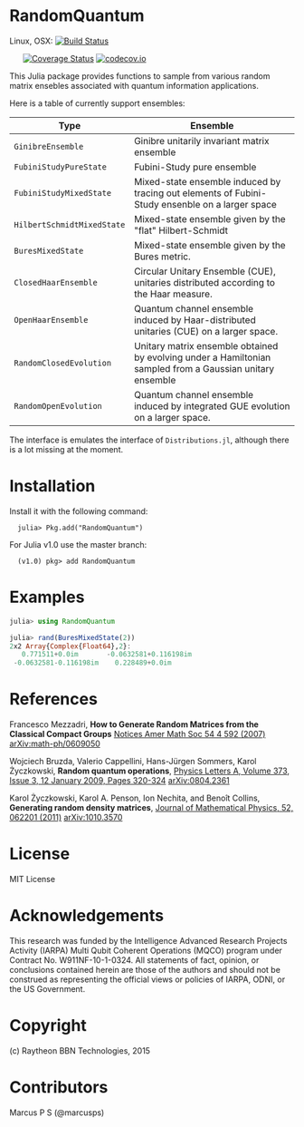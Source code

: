 # RandomQuantum

Linux, OSX: [![Build Status](https://travis-ci.org/BBN-Q/RandomQuantum.jl.svg?branch=master)](https://travis-ci.org/BBN-Q/RandomQuantum.jl)
&nbsp;
<!---Windows: [![Build Status](https://ci.appveyor.com/api/projects/status/github/BBN-Q/RandomQuantum.jl?branch=master&svg=true)](https://ci.appveyor.com/project/BBN-Q/randomquantum-jl)--->
&nbsp; &nbsp; &nbsp;
[![Coverage Status](https://coveralls.io/repos/github/BBN-Q/RandomQuantum.jl/badge.svg)](https://coveralls.io/github/BBN-Q/RandomQuantum.jl)
[![codecov.io](http://codecov.io/github/BBN-Q/RandomQuantum.jl/coverage.svg?branch=master)](http://codecov.io/github/BBN-Q/RandomQuantum.jl?branch=master)

This Julia package provides functions to sample from various random matrix ensebles
associated with quantum information applications.

Here is a table of currently support ensembles:

Type    | Ensemble
--------|----------
`GinibreEnsemble` | Ginibre unitarily invariant matrix ensemble
`FubiniStudyPureState` | Fubini-Study pure ensemble
`FubiniStudyMixedState` | Mixed-state ensemble induced by tracing out elements of Fubini-Study ensenble on a larger space
`HilbertSchmidtMixedState` | Mixed-state ensemble given by the "flat" Hilbert-Schmidt 
`BuresMixedState` | Mixed-state ensemble given by the Bures metric.
`ClosedHaarEnsemble` | Circular Unitary Ensemble (CUE), unitaries distributed according to the Haar measure.
`OpenHaarEnsemble` | Quantum channel ensemble induced by Haar-distributed unitaries (CUE) on a larger space.
`RandomClosedEvolution` | Unitary matrix ensemble obtained by evolving under a Hamiltonian sampled from a Gaussian unitary ensemble
`RandomOpenEvolution` | Quantum channel ensemble induced by integrated GUE evolution on a larger space.

The interface is emulates the interface of `Distributions.jl`,
although there is a lot missing at the moment.

# Installation

Install it with the following command:

	  julia> Pkg.add("RandomQuantum")
	  
For Julia v1.0 use the master branch:

	  (v1.0) pkg> add RandomQuantum
     
# Examples

```julia
julia> using RandomQuantum

julia> rand(BuresMixedState(2))
2x2 Array{Complex{Float64},2}:
   0.771511+0.0im       -0.0632581+0.116198im
 -0.0632581-0.116198im    0.228489+0.0im    
```

# References

Francesco Mezzadri, **How to Generate Random Matrices from the
Classical Compact Groups** [Notices Amer Math Soc 54 4 592
(2007)](http://www.ams.org/notices/200705/fea-mezzadri-web.pdf)
[arXiv:math-ph/0609050](http://arxiv.org/abs/math-ph/0609050)

Wojciech Bruzda, Valerio Cappellini, Hans-Jürgen Sommers, Karol
Życzkowski, **Random quantum operations**, [Physics Letters A, Volume 373,
Issue 3, 12 January 2009, Pages
320-324](http://www.sciencedirect.com/science/article/pii/S0375960108016885)
[arXiv:0804.2361](http://arxiv.org/abs/0804.2361)

Karol Życzkowski, Karol A. Penson, Ion Nechita, and Benoît Collins,
**Generating random density matrices**, [Journal of Mathematical
Physics, 52, 062201 (2011)](http://dx.doi.org/10.1063/1.3595693)
[arXiv:1010.3570](http://arxiv.org/abs/1010.3570)

# License

MIT License

# Acknowledgements

This research was funded by the Intelligence Advanced Research
Projects Activity (IARPA) Multi Qubit Coherent Operations (MQCO)
program under Contract No. W911NF-10-1-0324. All statements of fact,
opinion, or conclusions contained herein are those of the authors and
should not be construed as representing the official views or policies
of IARPA, ODNI, or the US Government.

# Copyright

(c) Raytheon BBN Technologies, 2015

# Contributors

Marcus P S (@marcusps)
